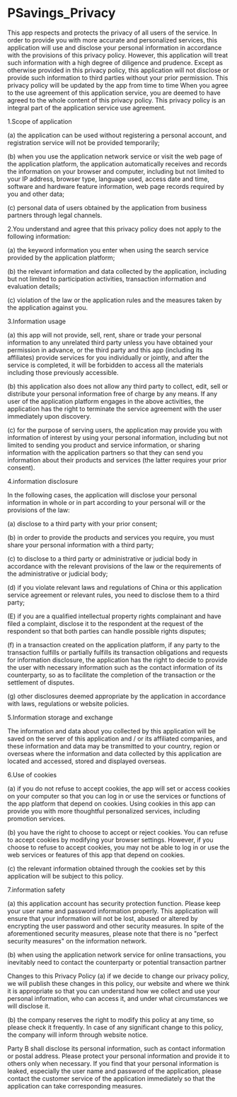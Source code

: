 # PSavings_Privacy
This app respects and protects the privacy of all users of the service. In order to provide you with more accurate and personalized services, this application will use and disclose your personal information in accordance with the provisions of this privacy policy. However, this application will treat such information with a high degree of diligence and prudence. Except as otherwise provided in this privacy policy, this application will not disclose or provide such information to third parties without your prior permission. This privacy policy will be updated by the app from time to time When you agree to the use agreement of this application service, you are deemed to have agreed to the whole content of this privacy policy. This privacy policy is an integral part of the application service use agreement.

1.Scope of application

(a) the application can be used without registering a personal account, and registration service will not be provided temporarily;

(b) when you use the application network service or visit the web page of the application platform, the application automatically receives and records the information on your browser and computer, including but not limited to your IP address, browser type, language used, access date and time, software and hardware feature information, web page records required by you and other data;

(c) personal data of users obtained by the application from business partners through legal channels.

2.You understand and agree that this privacy policy does not apply to the following information:

(a) the keyword information you enter when using the search service provided by the application platform;

(b) the relevant information and data collected by the application, including but not limited to participation activities, transaction information and evaluation details;

(c) violation of the law or the application rules and the measures taken by the application against you.

3.Information usage

(a) this app will not provide, sell, rent, share or trade your personal information to any unrelated third party unless you have obtained your permission in advance, or the third party and this app (including its affiliates) provide services for you individually or jointly, and after the service is completed, it will be forbidden to access all the materials including those previously accessible.

(b) this application also does not allow any third party to collect, edit, sell or distribute your personal information free of charge by any means. If any user of the application platform engages in the above activities, the application has the right to terminate the service agreement with the user immediately upon discovery.

(c) for the purpose of serving users, the application may provide you with information of interest by using your personal information, including but not limited to sending you product and service information, or sharing information with the application partners so that they can send you information about their products and services (the latter requires your prior consent).

4.information disclosure

In the following cases, the application will disclose your personal information in whole or in part according to your personal will or the provisions of the law:

(a) disclose to a third party with your prior consent;

(b) in order to provide the products and services you require, you must share your personal information with a third party;

(c) to disclose to a third party or administrative or judicial body in accordance with the relevant provisions of the law or the requirements of the administrative or judicial body;

(d) if you violate relevant laws and regulations of China or this application service agreement or relevant rules, you need to disclose them to a third party;

(E) if you are a qualified intellectual property rights complainant and have filed a complaint, disclose it to the respondent at the request of the respondent so that both parties can handle possible rights disputes;

(f) in a transaction created on the application platform, if any party to the transaction fulfills or partially fulfills its transaction obligations and requests for information disclosure, the application has the right to decide to provide the user with necessary information such as the contact information of its counterparty, so as to facilitate the completion of the transaction or the settlement of disputes.

(g) other disclosures deemed appropriate by the application in accordance with laws, regulations or website policies.

5.Information storage and exchange

The information and data about you collected by this application will be saved on the server of this application and / or its affiliated companies, and these information and data may be transmitted to your country, region or overseas where the information and data collected by this application are located and accessed, stored and displayed overseas.

6.Use of cookies

(a) if you do not refuse to accept cookies, the app will set or access cookies on your computer so that you can log in or use the services or functions of the app platform that depend on cookies. Using cookies in this app can provide you with more thoughtful personalized services, including promotion services.

(b) you have the right to choose to accept or reject cookies. You can refuse to accept cookies by modifying your browser settings. However, if you choose to refuse to accept cookies, you may not be able to log in or use the web services or features of this app that depend on cookies.

(c) the relevant information obtained through the cookies set by this application will be subject to this policy.

7.information safety

(a) this application account has security protection function. Please keep your user name and password information properly. This application will ensure that your information will not be lost, abused or altered by encrypting the user password and other security measures. In spite of the aforementioned security measures, please note that there is no "perfect security measures" on the information network.

(b) when using the application network service for online transactions, you inevitably need to contact the counterparty or potential transaction partner

Changes to this Privacy Policy (a) if we decide to change our privacy policy, we will publish these changes in this policy, our website and where we think it is appropriate so that you can understand how we collect and use your personal information, who can access it, and under what circumstances we will disclose it.

(b) the company reserves the right to modify this policy at any time, so please check it frequently. In case of any significant change to this policy, the company will inform through website notice.

Party B shall disclose its personal information, such as contact information or postal address. Please protect your personal information and provide it to others only when necessary. If you find that your personal information is leaked, especially the user name and password of the application, please contact the customer service of the application immediately so that the application can take corresponding measures.
